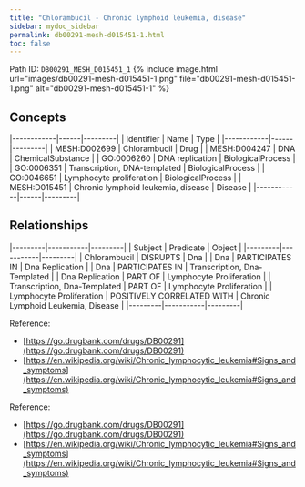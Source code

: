 ```yaml
---
title: "Chlorambucil - Chronic lymphoid leukemia, disease"
sidebar: mydoc_sidebar
permalink: db00291-mesh-d015451-1.html
toc: false 
---
```



Path ID: `DB00291_MESH_D015451_1`
{% include image.html url="images/db00291-mesh-d015451-1.png" file="db00291-mesh-d015451-1.png" alt="db00291-mesh-d015451-1" %}

## Concepts

|------------|------|---------|
| Identifier | Name | Type    |
|------------|------|---------|
| MESH:D002699 | Chlorambucil | Drug |
| MESH:D004247 | DNA | ChemicalSubstance |
| GO:0006260 | DNA replication | BiologicalProcess |
| GO:0006351 | Transcription, DNA-templated | BiologicalProcess |
| GO:0046651 | Lymphocyte proliferation | BiologicalProcess |
| MESH:D015451 | Chronic lymphoid leukemia, disease | Disease |
|------------|------|---------|

## Relationships

|---------|-----------|---------|
| Subject | Predicate | Object  |
|---------|-----------|---------|
| Chlorambucil | DISRUPTS | Dna |
| Dna | PARTICIPATES IN | Dna Replication |
| Dna | PARTICIPATES IN | Transcription, Dna-Templated |
| Dna Replication | PART OF | Lymphocyte Proliferation |
| Transcription, Dna-Templated | PART OF | Lymphocyte Proliferation |
| Lymphocyte Proliferation | POSITIVELY CORRELATED WITH | Chronic Lymphoid Leukemia, Disease |
|---------|-----------|---------|

Reference: 
  - [https://go.drugbank.com/drugs/DB00291](https://go.drugbank.com/drugs/DB00291)
  - [https://en.wikipedia.org/wiki/Chronic_lymphocytic_leukemia#Signs_and_symptoms](https://en.wikipedia.org/wiki/Chronic_lymphocytic_leukemia#Signs_and_symptoms)

Reference: 
  - [https://go.drugbank.com/drugs/DB00291](https://go.drugbank.com/drugs/DB00291)
  - [https://en.wikipedia.org/wiki/Chronic_lymphocytic_leukemia#Signs_and_symptoms](https://en.wikipedia.org/wiki/Chronic_lymphocytic_leukemia#Signs_and_symptoms)
